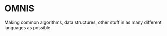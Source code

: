 # OMNIS
Making common algorithms, data structures, other stuff in as many different languages as possible.
